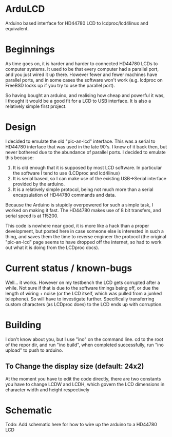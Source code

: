 # ArduLCD
Arduino based interface for HD44780 LCD to lcdproc/lcd4linux and equivalent.

# Beginnings

As time goes on, it is harder and harder to connected HD44780 LCDs to computer systems. It used to be that every computer had a parallel port, and you just wired it up there.  However fewer and fewer machines have parallel ports, and in some cases the software won't work (e.g. lcdproc on FreeBSD locks up if you try to use the parallel port). 

So having bought an arduino, and realising how cheap and powerful it was, I thought it would be a good fit for a LCD to USB interface. It is also a relatively simple first project. 

# Design

I decided to emulate the old "pic-an-lcd" interface. This was a serial to HD44780 interface that was used in the late 90's. I knew of it back then, but never bothered due to the abundance of parallel ports.  I decided to emulate this because:

1. It is old enough that it is supposed by most LCD software. In particular the software I tend to use (LCDproc and lcd4linux)
2. It is serial based, so I can make use of the existing USB->Serial interface provided by the arduino. 
3. It is a relatively simple protocol, being not much more than a serial encapsulation of HD44780 commands and data. 

Because the Arduino is stupidly overpowered for such a simple task, I worked on making it fast. The HD44780 makes use of 8 bit transfers, and serial speed is at 115200.

This code is nowhere near good, it is more like a hack than a proper development, but posted here in case someone else is interested in such a thing, and saves them the time to reverse engineer the protocol (the original "pic-an-lcd" page seems to have dropped off the internet, so had to work out what it is doing from the LCDproc docs).


# Current status / known-bugs

Well... it works. However on my testbench the LCD gets corrupted after a while. Not sure if that is due to the software timings being off, or due the length of wiring + noise (or the LCD itself, which was pulled from a junked telephone). So will have to investigate further. Specifically transferring custom characters (as LCDproc does) to the LCD ends up with corruption. 

# Building

I don't know about you, but I use "ino" on the command line. cd to the root of the repor dir, and run "ino build", when completed successfully, run "ino upload" to push to arduino. 

## To Change the display size (default: 24x2)

At the moment you have to edit the code directly, there are two constants you have to change LCDW and LCDH, which govern the LCD dimensions in character width and height respectively

# Schematic

Todo: Add schematic here for how to wire up the arduino to a HD44780 LCD
